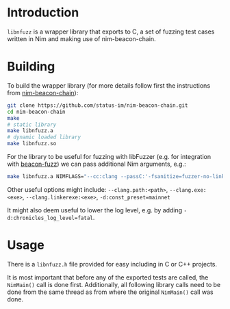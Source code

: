 # Introduction

`libnfuzz` is a wrapper library that exports to C, a set of fuzzing test cases
written in Nim and making use of nim-beacon-chain.


# Building

To build the wrapper library (for more details follow first the instructions from
[nim-beacon-chain](../README.md)):

```bash
git clone https://github.com/status-im/nim-beacon-chain.git
cd nim-beacon-chain
make
# static library
make libnfuzz.a
# dynamic loaded library
make libnfuzz.so
```

For the library to be useful for fuzzing with libFuzzer (e.g. for
integration with [beacon-fuzz](https://github.com/sigp/beacon-fuzz)) we can pass
additional Nim arguments, e.g.:

```bash
make libnfuzz.a NIMFLAGS="--cc:clang --passC:'-fsanitize=fuzzer-no-link' --passL='-fsanitize=fuzzer'"
```

Other useful options might include: `--clang.path:<path>`, `--clang.exe:<exe>`, `--clang.linkerexe:<exe>`, `-d:const_preset=mainnet`

It might also deem useful to lower the log level, e.g. by adding `-d:chronicles_log_level=fatal`.

# Usage
There is a `libnfuzz.h` file provided for easy including in C or C++ projects.

It is most important that before any of the exported tests are called, the
`NimMain()` call is done first. Additionally, all following library calls need
to be done from the same thread as from where the original `NimMain()` call was
done.
